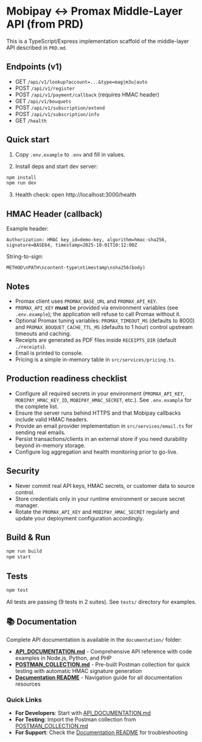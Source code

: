 # Mobipay ↔ Promax Middle-Layer API (from PRD)

This is a TypeScript/Express implementation scaffold of the middle-layer API described in `PRD.md`.

## Endpoints (v1)

- GET `/api/v1/lookup?account=...&type=mag|m3u|auto`
- POST `/api/v1/register`
- POST `/api/v1/payment/callback` (requires HMAC header)
- GET `/api/v1/bouquets`
- POST `/api/v1/subscription/extend`
- POST `/api/v1/subscription/info`
- GET `/health`

## Quick start

1) Copy `.env.example` to `.env` and fill in values.

2) Install deps and start dev server:

```bat
npm install
npm run dev
```

3) Health check: open http://localhost:3000/health

## HMAC Header (callback)

Example header:
```
Authorization: HMAC key_id=demo-key, algorithm=hmac-sha256, signature=BASE64, timestamp=2025-10-01T10:12:00Z
```
String-to-sign:
```
METHOD\nPATH\ncontent-type\ntimestamp\nsha256(body)
```

## Notes

- Promax client uses `PROMAX_BASE_URL` and `PROMAX_API_KEY`.
- `PROMAX_API_KEY` **must** be provided via environment variables (see `.env.example`); the application will refuse to call Promax without it.
- Optional Promax tuning variables: `PROMAX_TIMEOUT_MS` (defaults to 8000) and `PROMAX_BOUQUET_CACHE_TTL_MS` (defaults to 1 hour) control upstream timeouts and caching.
- Receipts are generated as PDF files inside `RECEIPTS_DIR` (default `./receipts`).
- Email is printed to console.
- Pricing is a simple in-memory table in `src/services/pricing.ts`.

## Production readiness checklist

- Configure all required secrets in your environment (`PROMAX_API_KEY`, `MOBIPAY_HMAC_KEY_ID`, `MOBIPAY_HMAC_SECRET`, etc.). See `.env.example` for the complete list.
- Ensure the server runs behind HTTPS and that Mobipay callbacks include valid HMAC headers.
- Provide an email provider implementation in `src/services/email.ts` for sending real emails.
- Persist transactions/clients in an external store if you need durability beyond in-memory storage.
- Configure log aggregation and health monitoring prior to go-live.

## Security

- Never commit real API keys, HMAC secrets, or customer data to source control.
- Store credentials only in your runtime environment or secure secret manager.
- Rotate the `PROMAX_API_KEY` and `MOBIPAY_HMAC_SECRET` regularly and update your deployment configuration accordingly.

## Build & Run

```bat
npm run build
npm start
```

## Tests

```bat
npm test
```

All tests are passing (9 tests in 2 suites). See `tests/` directory for examples.

## 📚 Documentation

Complete API documentation is available in the `documentation/` folder:

- **[API_DOCUMENTATION.md](./documentation/API_DOCUMENTATION.md)** - Comprehensive API reference with code examples in Node.js, Python, and PHP
- **[POSTMAN_COLLECTION.md](./documentation/POSTMAN_COLLECTION.md)** - Pre-built Postman collection for quick testing with automatic HMAC signature generation
- **[Documentation README](./documentation/README.md)** - Navigation guide for all documentation resources

### Quick Links

- **For Developers**: Start with [API_DOCUMENTATION.md](./documentation/API_DOCUMENTATION.md)
- **For Testing**: Import the Postman collection from [POSTMAN_COLLECTION.md](./documentation/POSTMAN_COLLECTION.md)
- **For Support**: Check the [Documentation README](./documentation/README.md) for troubleshooting